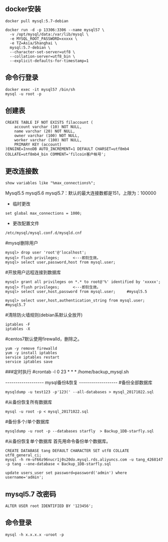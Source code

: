 <!--
2022-09-28
-->

## docker安装
```
docker pull mysql:5.7-debian

docker run -d -p 13306:3306 --name mysql57 \
  -v /opt/mysql/data:/var/lib/mysql \
  -e MYSQL_ROOT_PASSWORD=xxxxx \
  -e TZ=Asia/Shanghai \
  mysql:5.7-debian \
  --character-set-server=utf8 \
  --collation-server=utf8_bin \
  --explicit-defaults-for-timestamp=1
```
  
## 命令行登录
```
docker exec -it mysql57 /bin/sh
mysql -u root -p
```

## 创建表
```
CREATE TABLE IF NOT EXISTS filaccount (
	account varchar (10) NOT NULL,
	name varchar (20) NOT NULL,
	owner varchar (100) NOT NULL,
	worker varchar (100) NOT NULL,
	PRIMARY KEY (account)
)ENGINE=InnoDB AUTO_INCREMENT=1 DEFAULT CHARSET=utf8mb4 COLLATE=utf8mb4_bin COMMENT='filcoin客户帐号';
```



## 更改连接数
```
show variables like "%max_connections%";
```
Mysql5.5 mysql5.6  mysql5.7：默认的最大连接数都是151，上限为：100000

- 临时更改
```
set global max_connections = 1000;
```

- 更改配置文件
```
/etc/mysql/mysql.conf.d/mysqld.cnf
```

#mysql删除用户
```
mysql> drop user 'root'@'localhost';
mysql> flush privileges;      <---即刻生效。
mysql> select user,password,host from mysql.user;
```

#开放用户远程连接到数据库
```
mysql> grant all privileges on *.* to root@'%' identified by 'xxxxx';
mysql> flush privileges;      <---即刻生效。
mysql> select user,host,password from mysql.user;     #mysql5.5

mysql> select user,host,authentication_string from mysql.user;     #mysql5.7
```

#清除防火墙规则(debian系默认全放开)
```
iptables -F
iptables -X
```

#centos7默认使用firewalld，删除之。
```
yum -y remove firewalld
yum -y install iptables
service iptables restart
service iptables save
```

###定时执行
#crontab -l
0 23 * * * /home/backup_mysql.sh

-------------------  mysql备份&恢复  -------------------
#备份全部数据库
```
mysqldump -u test123 -p'123(' --all-databases > mysql_20171022.sql
```

#从备份恢复所有数据库
```
mysql -u root -p < mysql_20171022.sql
```

#备份多个/单个数据库
```
mysqldump -u root -p --databases starfly  > Backup_1DB-starfly.sql
```

#从备份恢复单个数据库
首先用命令备份单个数据库。
```
CREATE DATABASE tang DEFAULT CHARACTER SET utf8 COLLATE utf8_general_ci;
mysql -h rm-uf66z96nucr1j0s20do.mysql.rds.aliyuncs.com -u tang_4268147 -p tang --one-database < Backup_1DB-starfly.sql

update users_user set password=password('admin') where username='admin';
```


##  mysql5.7 改密码
```
ALTER USER root IDENTIFIED BY '123456';
```

## 命令登录
```
mysql -h x.x.x.x -uroot -p 
```
